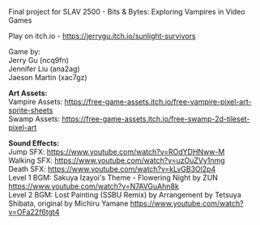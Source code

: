 Final project for SLAV 2500 - Bits & Bytes: Exploring Vampires in Video Games  

Play on itch.io - https://jerrygu.itch.io/sunlight-survivors  

Game by:  
Jerry Gu (ncq9fn)  
Jennifer Liu (ana2ag)  
Jaeson Martin (xac7gz)  

**Art Assets:**  
Vampire Assets: https://free-game-assets.itch.io/free-vampire-pixel-art-sprite-sheets  
Swamp Assets: https://free-game-assets.itch.io/free-swamp-2d-tileset-pixel-art  

**Sound Effects:**  
Jump SFX: https://www.youtube.com/watch?v=ROdYDHNww-M  
Walking SFX: https://www.youtube.com/watch?v=uzOuZVy1nmg  
Death SFX: https://www.youtube.com/watch?v=kLvGB3Ol2p4  
Level 1 BGM: Sakuya Izayoi's Theme - Flowering Night by ZUN https://www.youtube.com/watch?v=N7AVGuAhn8k  
Level 2 BGM: Lost Painting (SSBU Remix) by Arrangement by Tetsuya Shibata, original by Michiru Yamane  https://www.youtube.com/watch?v=OFa22f6tgt4  

